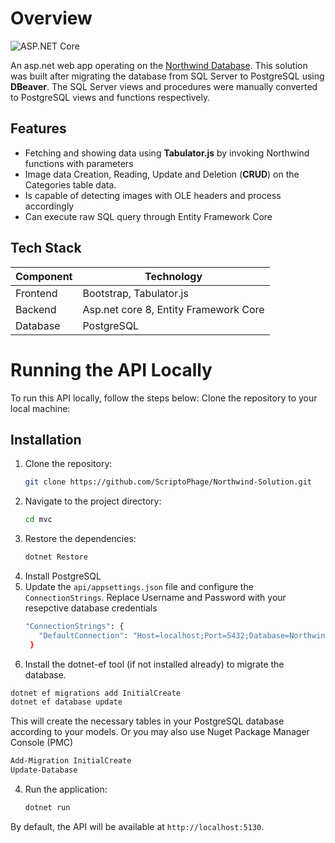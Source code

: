 # Overview

![ASP.NET Core](https://img.shields.io/badge/ASP.NET-Core%208-blue) 


An asp.net web app operating on the [Northwind Database](https://github.com/microsoft/sql-server-samples/tree/master/samples/databases/northwind-pubs). This solution was built after migrating the database from SQL Server to PostgreSQL using **DBeaver**. The SQL Server views and procedures were manually converted to PostgreSQL views and functions respectively.
## Features
- Fetching and showing data using **Tabulator.js** by invoking Northwind functions with parameters
- Image data Creation, Reading, Update and Deletion (**CRUD**) on the Categories table data.
- Is capable of detecting images with OLE headers and process accordingly
- Can execute raw SQL query through Entity Framework Core

## Tech Stack
| Component      | Technology             |
|----------------|-------------------------|
| Frontend       | Bootstrap, Tabulator.js |
| Backend        | Asp.net core 8, Entity Framework Core         |
| Database       | PostgreSQL             |

# Running the API Locally
To run this API locally, follow the steps below:
Clone the repository to your local machine:
## Installation
1. Clone the repository:
   ```bash
   git clone https://github.com/ScriptoPhage/Northwind-Solution.git
2. Navigate to the project directory:
   ```bash
   cd mvc
3. Restore the dependencies:
   ```bash
   dotnet Restore
4. Install PostgreSQL
5. Update the ```api/appsettings.json``` file and configure the ```ConnectionStrings```. Replace Username and Password with your resepctive database credentials 
   ```bash
   "ConnectionStrings": {
      "DefaultConnection": "Host=localhost;Port=5432;Database=Northwind;Username=myuser;Password=mypassword;"
    }
    ```
6. Install the dotnet-ef tool (if not installed already) to migrate the database.
```bash
dotnet ef migrations add InitialCreate
dotnet ef database update
```
This will create the necessary tables in your PostgreSQL database according to your models.
Or you may also use Nuget Package Manager Console (PMC)
```bash
Add-Migration InitialCreate
Update-Database
```
4. Run the application:
   ```bash
   dotnet run
By default, the API will be available at ```http://localhost:5130```.
